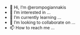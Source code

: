 - 👋 Hi, I’m @erompogiannakis
- 👀 I’m interested in ...
- 🌱 I’m currently learning ...
- 💞️ I’m looking to collaborate on ...
- 📫 How to reach me ...

<!---
erompogiannakis/erompogiannakis is a ✨ special ✨ repository because its `README.md` (this file) appears on your GitHub profile.
You can click the Preview link to take a look at your changes.
--->
